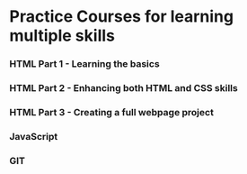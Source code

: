 # Practice Courses for learning multiple skills

### HTML Part 1 - Learning the basics

### HTML Part 2 - Enhancing both HTML and CSS skills

### HTML Part 3 - Creating a full webpage project

### JavaScript

### GIT
